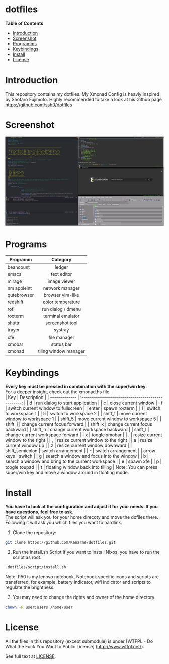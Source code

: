 # dotfiles
**Table of Contents**

- [Introduction](#introduction)
- [Screenshot](#screenshot)
- [Programms](#programms)
- [Keybindings](#keybindings)
- [Install](#install)
- [License](#license)

# Introduction

This repository contains my dotfiles.
My Xmonad Config is heavly inspired by Shotaro Fujimoto.
Highly recommended to take a look at his Github page <https://github.com/ssh0/dotfiles>
# Screenshot
![screenshot0.jpg](./screenshots/screenshot0.jpg)
# Programs
| Programm      | Category              |
| ------------- | :-------------:       |
| beancount     | ledger                |
| emacs         | text editor           |
| mirage        | image viewer          |
| nm appleint   | network manager       |
| qutebrowser   | browser vim-like      |
| redshift      | color temperature     |
| rofi          | run dialog / dmenu    |
| roxterm       | terminal emulator     |
| shuttr        | screenshot tool       |
| trayer        | systray               |
| xfe           | file manager          |
| xmobar        | status bar            |
| xmonad        | tiling window manager |
# Keybindings
**Every key must be pressed in combination with the super/win key**.  
For a deeper insight, check out the xmonad.hs file.  
| Key             | Description                                        |
| -------------   | :------------------------------------------------: |
| d               | run dialog to start application                    |
| c               | close current window                               |
| f               | switch current window to fullscreen                |
| enter           | spawn roxterm                                      |
| 1               | switch to workspace 1                              |
| 5               | switch to workspace 2                              |
| shift_1         | move current window to workspace 1                 |
| shift_5         | move current window to workspace 5                 |
| shift_j         | change current focus forward                       |
| shift_k         | change current focus backward                      |
| shift_h         | change current workspace backward                  |
| shift_l         | change current workspace forward                   |
| x               | toogle xmobar                                      |
| .               | resize current window to the right                 |
| ,               | resize current window to the right                 |
| a               | resize current window up                           |
| z               | resize current window downward                     |
| shift_semicolon | switch arrangement                                 |
| -               | switch arrangement                                 |
| arrow keys      | switch                                             |
| g               | search a window and focus into the window          |
| b               | search a window and bring to the current workspace |
| e               | spawn xfe                                          |
| p               | toogle toupad                                      |
| t               | floating window back into tilling                  |
Note: You can press super/win key and move a window around in floating mode.  
# Install
**You have to look at the configuration and adjust it for your needs. If you have questions, feel free to ask.**  
The script will ask you for your home direcoty and move the dofiles there. Following it will ask you which files you want to hardlink.  
  
1. Clone the repository:
```sh
git clone https://github.com/Kanarme/dotfiles.git
```

2. Run the install.sh Script
If you want to install Nixos, you have to run the script as root.
```sh
.dotfiles/script/install.sh
```
Note: P50 is my lenovo notebook.
Notebook specific icons and scripts are transferred, for example, battery indicator, wifi indicator and scripts to regulate the brightness.  

3. You may need to change the rights and owner of the home directory
```sh
chown -R user:users /home/user
```

# License
All the files in this repository (except submodule) is under 
[WTFPL - Do What the Fuck You Want to Public License]
(http://www.wtfpl.net/).

See full text at [LICENSE](./LICENSE).
